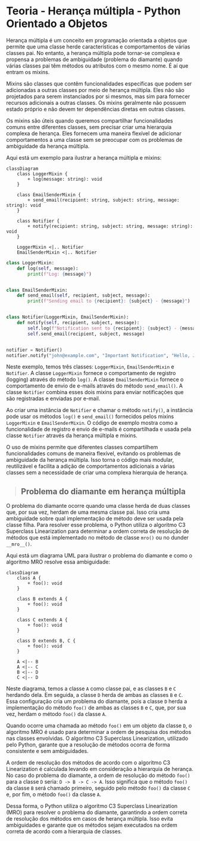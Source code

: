 # Teoria - Herança múltipla - Python Orientado a Objetos 

Herança múltipla é um conceito em programação orientada a objetos que permite que uma classe herde características e comportamentos de várias classes pai. No entanto, a herança múltipla pode tornar-se complexa e propensa a problemas de ambiguidade (problema do diamante) quando várias classes pai têm métodos ou atributos com o mesmo nome. É aí que entram os mixins.

Mixins são classes que contêm funcionalidades específicas que podem ser adicionadas a outras classes por meio de herança múltipla. Eles não são projetados para serem instanciados por si mesmos, mas sim para fornecer recursos adicionais a outras classes. Os mixins geralmente não possuem estado próprio e não devem ter dependências diretas em outras classes.

Os mixins são úteis quando queremos compartilhar funcionalidades comuns entre diferentes classes, sem precisar criar uma hierarquia complexa de herança. Eles fornecem uma maneira flexível de adicionar comportamentos a uma classe sem se preocupar com os problemas de ambiguidade da herança múltipla.

Aqui está um exemplo para ilustrar a herança múltipla e mixins:

```mermaid
classDiagram
    class LoggerMixin {
        + log(message: string): void
    }
    
    class EmailSenderMixin {
        + send_email(recipient: string, subject: string, message: string): void
    }
    
    class Notifier {
        + notify(recipient: string, subject: string, message: string): void
    }
    
    LoggerMixin <|.. Notifier
    EmailSenderMixin <|.. Notifier
```

```python
class LoggerMixin:
    def log(self, message):
        print(f"Log: {message}")


class EmailSenderMixin:
    def send_email(self, recipient, subject, message):
        print(f"Sending email to {recipient}: {subject} - {message}")


class Notifier(LoggerMixin, EmailSenderMixin):
    def notify(self, recipient, subject, message):
        self.log(f"Notification sent to {recipient}: {subject} - {message}")
        self.send_email(recipient, subject, message)


notifier = Notifier()
notifier.notify("john@example.com", "Important Notification", "Hello, John!")
```

Neste exemplo, temos três classes: `LoggerMixin`, `EmailSenderMixin` e `Notifier`. A classe `LoggerMixin` fornece o comportamento de registro (logging) através do método `log()`. A classe `EmailSenderMixin` fornece o comportamento de envio de e-mails através do método `send_email()`. A classe `Notifier` combina esses dois mixins para enviar notificações que são registradas e enviadas por e-mail.

Ao criar uma instância de `Notifier` e chamar o método `notify()`, a instância pode usar os métodos `log()` e `send_email()` fornecidos pelos mixins `LoggerMixin` e `EmailSenderMixin`. O código de exemplo mostra como a funcionalidade de registro e envio de e-mails é compartilhada e usada pela classe `Notifier` através da herança múltipla e mixins.

O uso de mixins permite que diferentes classes compartilhem funcionalidades comuns de maneira flexível, evitando os problemas de ambiguidade da herança múltipla. Isso torna o código mais modular, reutilizável e facilita a adição de comportamentos adicionais a várias classes sem a necessidade de criar uma complexa hierarquia de herança.

> ## **Problema do diamante em herança múltipla**

O problema do diamante ocorre quando uma classe herda de duas classes que, por sua vez, herdam de uma mesma classe pai. Isso cria uma ambiguidade sobre qual implementação de método deve ser usada pela classe filha. Para resolver esse problema, o Python utiliza o algoritmo C3 Superclass Linearization para determinar a ordem correta de resolução de métodos que está implementado no método de classe `mro()` ou no dunder `__mro__()`.

Aqui está um diagrama UML para ilustrar o problema do diamante e como o algoritmo MRO resolve essa ambiguidade:

```mermaid
classDiagram
    class A {
        + foo(): void
    }
    
    class B extends A {
        + foo(): void
    }
    
    class C extends A {
        + foo(): void
    }
    
    class D extends B, C {
        + foo(): void
    }
    
    A <|-- B
    A <|-- C
    B <|-- D
    C <|-- D
```

Neste diagrama, temos a classe `A` como classe pai, e as classes `B` e `C` herdando dela. Em seguida, a classe `D` herda de ambas as classes `B` e `C`. Essa configuração cria um problema do diamante, pois a classe `D` herda a implementação do método `foo()` de ambas as classes `B` e `C`, que, por sua vez, herdam o método `foo()` da classe `A`.

Quando ocorre uma chamada ao método `foo()` em um objeto da classe `D`, o algoritmo MRO é usado para determinar a ordem de pesquisa dos métodos nas classes envolvidas. O algoritmo C3 Superclass Linearization, utilizado pelo Python, garante que a resolução de métodos ocorra de forma consistente e sem ambiguidades.

A ordem de resolução dos métodos de acordo com o algoritmo C3 Linearization é calculada levando em consideração a hierarquia de herança. No caso do problema do diamante, a ordem de resolução do método `foo()` para a classe `D` seria: `D -> B -> C -> A`. Isso significa que o método `foo()` da classe `B` será chamado primeiro, seguido pelo método `foo()` da classe `C` e, por fim, o método `foo()` da classe `A`.

Dessa forma, o Python utiliza o algoritmo C3 Superclass Linearization (MRO) para resolver o problema do diamante, garantindo a ordem correta de resolução dos métodos em casos de herança múltipla. Isso evita ambiguidades e garante que os métodos sejam executados na ordem correta de acordo com a hierarquia de classes.